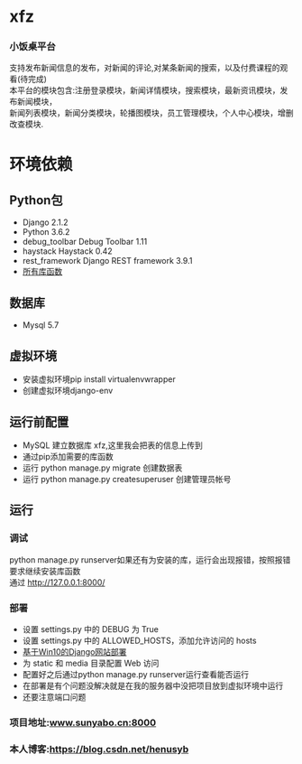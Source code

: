 # xfz
###  小饭桌平台
支持发布新闻信息的发布，对新闻的评论,对某条新闻的搜索，以及付费课程的观看(待完成)<br/>
本平台的模块包含:注册登录模块，新闻详情模块，搜索模块，最新资讯模块，发布新闻模块，</br>
新闻列表模块，新闻分类模块，轮播图模块，员工管理模块，个人中心模块，增删改查模块.<br>
# 环境依赖
## Python包
* Django		2.1.2
* Python		3.6.2
* debug_toolbar	Debug Toolbar	1.11
* haystack	Haystack	0.42
* rest_framework	Django REST framework	3.9.1
* [所有库函数](http://blog.csdn.net/guodongxiaren)
## 数据库
* Mysql 5.7
## 虚拟环境
* 安装虚拟环境pip install virtualenvwrapper
* 创建虚拟环境django-env
## 运行前配置
* MySQL 建立数据库 xfz,这里我会把表的信息上传到
* 通过pip添加需要的库函数
* 运行 python manage.py migrate 创建数据表
* 运行 python manage.py createsuperuser 创建管理员帐号
## 运行
### 调试
python manage.py runserver如果还有为安装的库，运行会出现报错，按照报错要求继续安装库函数</br>
通过 http://127.0.0.1:8000/
### 部署
* 设置 settings.py 中的 DEBUG 为 True
* 设置 settings.py 中的 ALLOWED_HOSTS，添加允许访问的 hosts
* [基于Win10的Django网站部署](https://blog.csdn.net/qq_32740675/article/details/80265849)
* 为 static 和 media 目录配置 Web 访问
* 配置好之后通过python manage.py runserver运行查看能否运行
* 在部署是有个问题没解决就是在我的服务器中没把项目放到虚拟环境中运行
* 还要注意端口问题
### 项目地址:www.sunyabo.cn:8000
### 本人博客:https://blog.csdn.net/henusyb
